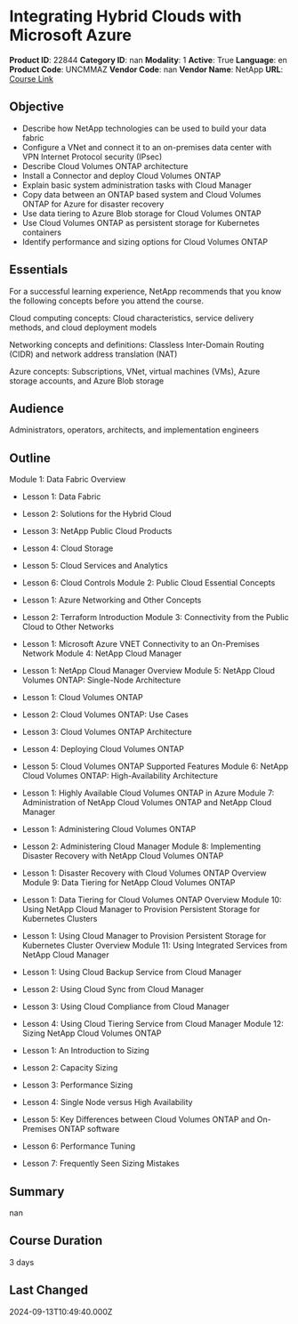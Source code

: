 # Integrating Hybrid Clouds with Microsoft Azure

**Product ID**: 22844
**Category ID**: nan
**Modality**: 1
**Active**: True
**Language**: en
**Product Code**: UNCMMAZ
**Vendor Code**: nan
**Vendor Name**: NetApp
**URL**: [Course Link](https://www.fastlaneus.com/course/netapp-uncmmaz)

## Objective
- Describe how NetApp technologies can be used to build your data fabric
- Configure a VNet and connect it to an on-premises data center with VPN Internet Protocol security (IPsec)
- Describe Cloud Volumes ONTAP architecture
- Install a Connector and deploy Cloud Volumes ONTAP
- Explain basic system administration tasks with Cloud Manager
- Copy data between an ONTAP based system and Cloud Volumes ONTAP for Azure for disaster recovery
- Use data tiering to Azure Blob storage for Cloud Volumes ONTAP
- Use Cloud Volumes ONTAP as persistent storage for Kubernetes containers
- Identify performance and sizing options for Cloud Volumes ONTAP

## Essentials
For a successful learning experience, NetApp recommends that you know the following concepts before you attend the course.

Cloud computing concepts:
Cloud characteristics, service delivery methods, and cloud deployment models

Networking concepts and definitions:
Classless Inter-Domain Routing (CIDR) and network address translation (NAT)

Azure concepts:
Subscriptions, VNet, virtual machines (VMs), Azure storage accounts, and Azure Blob storage

## Audience
Administrators, operators, architects, and implementation engineers

## Outline
Module 1: Data Fabric Overview 


- Lesson 1: Data Fabric
- Lesson 2: Solutions for the Hybrid Cloud
- Lesson 3: NetApp Public Cloud Products
- Lesson 4: Cloud Storage
- Lesson 5: Cloud Services and Analytics
- Lesson 6: Cloud Controls
Module 2: Public Cloud Essential Concepts  


- Lesson 1: Azure Networking and Other Concepts
- Lesson 2: Terraform Introduction
Module 3: Connectivity from the Public Cloud to Other Networks 


- Lesson 1: Microsoft Azure VNET Connectivity to an On-Premises Network
Module 4: NetApp Cloud Manager 


- Lesson 1: NetApp Cloud Manager Overview
Module 5: NetApp Cloud Volumes ONTAP: Single-Node Architecture 


- Lesson 1: Cloud Volumes ONTAP
- Lesson 2: Cloud Volumes ONTAP: Use Cases
- Lesson 3: Cloud Volumes ONTAP Architecture
- Lesson 4: Deploying Cloud Volumes ONTAP
- Lesson 5: Cloud Volumes ONTAP Supported Features
Module 6: NetApp Cloud Volumes ONTAP: High-Availability Architecture 

 
- Lesson 1: Highly Available Cloud Volumes ONTAP in Azure
Module 7: Administration of NetApp Cloud Volumes ONTAP and NetApp Cloud Manager 


- Lesson 1: Administering Cloud Volumes ONTAP
- Lesson 2: Administering Cloud Manager
Module 8: Implementing Disaster Recovery with NetApp Cloud Volumes ONTAP


- Lesson 1: Disaster Recovery with Cloud Volumes ONTAP Overview
Module 9: Data Tiering for NetApp Cloud Volumes ONTAP 


- Lesson 1: Data Tiering for Cloud Volumes ONTAP Overview
Module 10: Using NetApp Cloud Manager to Provision Persistent Storage for Kubernetes Clusters 


- Lesson 1: Using Cloud Manager to Provision Persistent Storage for Kubernetes Cluster Overview
Module 11: Using Integrated Services from NetApp Cloud Manager 


- Lesson 1: Using Cloud Backup Service from Cloud Manager
- Lesson 2: Using Cloud Sync from Cloud Manager
- Lesson 3: Using Cloud Compliance from Cloud Manager
- Lesson 4: Using Cloud Tiering Service from Cloud Manager
Module 12: Sizing NetApp Cloud Volumes ONTAP 


- Lesson 1: An Introduction to Sizing
- Lesson 2: Capacity Sizing
- Lesson 3: Performance Sizing
- Lesson 4: Single Node versus High Availability
- Lesson 5: Key Differences between Cloud Volumes ONTAP and On-Premises ONTAP software
- Lesson 6: Performance Tuning
- Lesson 7: Frequently Seen Sizing Mistakes

## Summary
nan

## Course Duration
3 days

## Last Changed
2024-09-13T10:49:40.000Z

